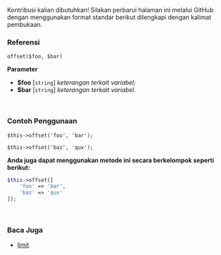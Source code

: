 Kontribusi kalian dibutuhkan!
Silakan perbarui halaman ini melalui GitHub dengan menggunakan format standar berikut dilengkapi dengan kalimat pembukaan.

### Referensi
`offset($foo, $bar)`

**Parameter**
* **$foo** [`string`] *keterangan terkait variabel;*
* **$bar** [`string`] *keterangan terkait variabel.*

&nbsp;

### Contoh Penggunaan
`$this->offset('foo', 'bar');`

`$this->offset('baz', 'qux');`

**Anda juga dapat menggunakan metode ini secara berkelompok seperti berikut:**
```php
$this->offset([
    'foo' => 'bar',
    'baz' => 'qux'
]);
```

&nbsp;

### Baca Juga
* [limit](./limit)
